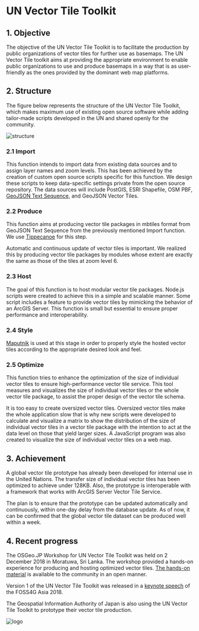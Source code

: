 # UN Vector Tile Toolkit

## 1. Objective
The objective of the UN Vector Tile Toolkit is to facilitate the production by public organizations of vector tiles for further use as basemaps. The UN Vector Tile toolkit aims at providing the appropriate environment to enable public organizations to use and produce basemaps in a way that is as user-friendly as the ones provided by the dominant web map platforms. 

## 2. Structure
The figure below represents the structure of the UN Vector Tile Toolkit, which makes maximum use of existing open source software while adding tailor-made scripts developed in the UN and shared openly for the community. 

![structure](structure.png)

### 2.1 Import
This function intends to import data from existing data sources and to assign layer names and zoom levels. This has been achieved by the creation of custom open source scripts specific for this function. We design these scripts to keep data-specific settings private from the open source repository. The data sources will include PostGIS, ESRI Shapefile, OSM PBF, [GeoJSON Text Sequence](https://tools.ietf.org/html/rfc8142), and GeoJSON Vector Tiles.

### 2.2 Produce
This function aims at producing vector tile packages in mbtiles format from GeoJSON Text Sequence from the previously mentioned Import function. We use [Tippecanoe](https://github.com/mapbox/tippecanoe) for this step. 

Automatic and continuous update of vector tiles is important. We realized this by producing vector tile packages by modules whose extent are exactly the same as those of the tiles at zoom level 6.

### 2.3 Host
The goal of this function is to host modular vector tile packages. Node.js scripts were created to achieve this in a simple and scalable manner. Some script includes a feature to provide vector tiles by mimicking the behavior of an ArcGIS Server. This function is small but essential to ensure proper performance and interoperability. 

### 2.4 Style
[Maputnik](https://github.com/maputnik/editor) is used at this stage in order to properly style the hosted vector tiles according to the appropriate desired look and feel.

### 2.5 Optimize
This function tries to enhance the optimization of the size of individual vector tiles to ensure high-performance vector tile service. This tool measures and visualizes the size of individual vector tiles or the whole vector tile package, to assist the proper design of the vector tile schema.

It is too easy to create oversized vector tiles. Oversized vector tiles make the whole application slow that is why new scripts were developed to calculate and visualize a matrix to show the distribution of the size of individual vector tiles in a vector tile package with the intention to act at the data level on those that yield larger sizes. A JavaScript program was also created to visualize the size of individual vector tiles on a web map. 

## 3. Achievement
A global vector tile prototype has already been developed for internal use in the United Nations. The transfer size of individual vector tiles has been optimized to achieve under 128KB. Also, the prototype is interoperable with a framework that works with ArcGIS Server Vector Tile Service. 

The plan is to ensure that the prototype can be updated automatically and continuously, within one-day delay from the database update. As of now, it can be confirmed that the global vector tile dataset can be produced well within a week.

## 4. Recent progress
The OSGeo.JP Workshop for UN Vector Tile Toolkit was held on 2 December 2018 in Moratuwa, Sri Lanka. The workshop provided a hands-on experience for producing and hosting optimized vector tiles. [The hands-on material](https://speakerdeck.com/hfu/the-osgeojp-workshop-for-the-un-vector-tile-toolkit) is available to the community in an open manner. 

Version 1 of the UN Vector Tile Toolkit was released in a [keynote speech](https://speakerdeck.com/hfu/collaboration-of-geospatial-information-communities-through-the-un-open-gis-initiative) of the FOSS4G Asia 2018.

The Geospatial Information Authority of Japan is also using the UN Vector Tile Toolkit to prototype their vector tile production. 

![logo](logo.png)
